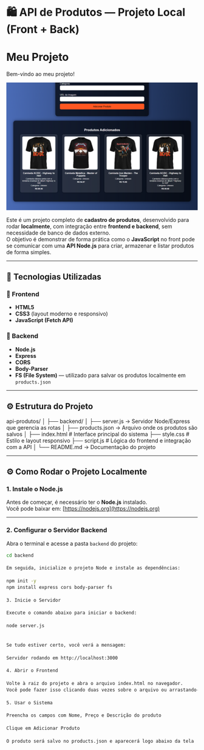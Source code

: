 # 🛍️ API de Produtos — Projeto Local (Front + Back)

# Meu Projeto

Bem-vindo ao meu projeto!

![Logo do Projeto](https://github.com/Luccas84/API-de-produtos/blob/main/Projeto_16.png)


Este é um projeto completo de **cadastro de produtos**, desenvolvido para rodar **localmente**, com integração entre **frontend e backend**, sem necessidade de banco de dados externo.  
O objetivo é demonstrar de forma prática como o **JavaScript** no front pode se comunicar com uma **API Node.js** para criar, armazenar e listar produtos de forma simples.

---

## 🚀 Tecnologias Utilizadas

### 🔹 Frontend
- **HTML5**
- **CSS3** (layout moderno e responsivo)
- **JavaScript (Fetch API)**

### 🔹 Backend
- **Node.js**
- **Express**
- **CORS**
- **Body-Parser**
- **FS (File System)** — utilizado para salvar os produtos localmente em `products.json`

---

## ⚙️ Estrutura do Projeto

api-produtos/
│
├── backend/
│ ├── server.js → Servidor Node/Express que gerencia as rotas
│ ├── products.json → Arquivo onde os produtos são salvos
│
├── index.html # Interface principal do sistema
├── style.css # Estilo e layout responsivo
├── script.js # Lógica do frontend e integração com a API
│
└── README.md → Documentação do projeto

---

## ⚙️ Como Rodar o Projeto Localmente

### 1. Instale o Node.js
Antes de começar, é necessário ter o **Node.js** instalado.  
Você pode baixar em: [https://nodejs.org](https://nodejs.org)

---

### 2. Configurar o Servidor Backend
Abra o terminal e acesse a pasta `backend` do projeto:

```bash
cd backend

Em seguida, inicialize o projeto Node e instale as dependências:

npm init -y
npm install express cors body-parser fs

3. Inicie o Servidor

Execute o comando abaixo para iniciar o backend:

node server.js


Se tudo estiver certo, você verá a mensagem:

Servidor rodando em http://localhost:3000

4. Abrir o Frontend

Volte à raiz do projeto e abra o arquivo index.html no navegador.
Você pode fazer isso clicando duas vezes sobre o arquivo ou arrastando-o para uma aba do navegador.

5. Usar o Sistema

Preencha os campos com Nome, Preço e Descrição do produto

Clique em Adicionar Produto

O produto será salvo no products.json e aparecerá logo abaixo da tela
